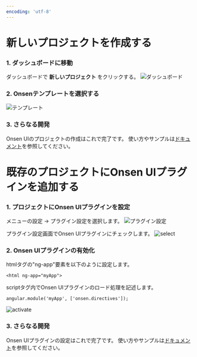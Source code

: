 ```yaml
---
encoding: 'utf-8'
---
```


# 新しいプロジェクトを作成する

### 1. ダッシュボードに移動

ダッシュボードで **新しいプロジェクト** をクリックする。
![ダッシュボード](new_project.png)

### 2. Onsenテンプレートを選択する

![テンプレート](choose_template.png)

### 3. さらなる開発
Onsen UIのプロジェクトの作成はこれで完了です。
使い方やサンプルは[ドキュメント](/onsen/docs/ja)を参照してください。


# 既存のプロジェクトにOnsen UIプラグインを追加する

### 1. プロジェクトにOnsen UIプラグインを設定

メニューの設定 -> プラグイン設定を選択します。
![プラグイン設定](config_plugin_settings.png)

プラグイン設定画面でOnsen UIプラグインにチェックします。
![select](check_onsen_ui.png)

### 2. Onsen UIプラグインの有効化

htmlタグの"ng-app"要素を以下のように設定します。

    <html ng-app="myApp">

scriptタグ内でOnsen UIプラグインのロード処理を記述します。

    angular.module('myApp', ['onsen.directives']);

![activate](add_ng_app.png)

### 3. さらなる開発
Onsen UIプラグインの設定はこれで完了です。
使い方やサンプルは[ドキュメント](/onsen/docs/ja)を参照してください。